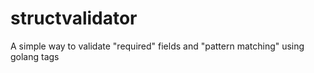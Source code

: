 structvalidator
===============

A simple way to validate "required" fields and "pattern matching" using golang tags
